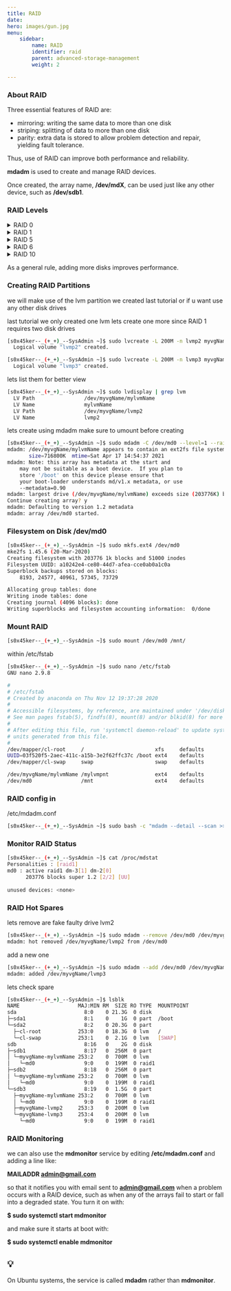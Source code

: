 ```yaml
---
title: RAID
date:
hero: images/gun.jpg
menu:
    sidebar:
        name: RAID
        identifier: raid
        parent: advanced-storage-management
        weight: 2

---
```

### About RAID

Three essential features of RAID are:

- mirroring: writing the same data to more than one disk
- striping: splitting of data to more than one disk
- parity: extra data is stored to allow problem detection and repair, yielding fault tolerance.

Thus, use of RAID can improve both performance and reliability.

**mdadm** is used to create and manage RAID devices.

Once created, the array name, **/dev/mdX**, can be used just like any other device, such as **/dev/sdb1**.

### RAID Levels

<details>
<summary> RAID 0 </summary>
<p>RAID 0 uses only striping. Data is spread across multiple disks. However, in spite of the name, there is no redundancy and there is no stability or recovery capabilities. In fact, if any disk fails, data will be lost. But performance can be improved significantly because of parallelization of I/O tasks.</p>
</details>

<details>
<summary> RAID 1</summary>
<p>RAID 1 uses only mirroring; each disk has a duplicate. This is good for recovery. At least two disks are required.</p>
</details>

<details>
<summary> RAID 5</summary>
<p>RAID 1 uses only mirroring; each disk has a duplicate. This is good for recovery. At least two disks are required.</p>
</details>

<details>
<summary> RAID 6</summary>
<p>RAID 6 has striped disks with dual parity; it can handle loss of two disks, and requires at least 4 disks. Because RAID 5 can impose significant stress on disks, which can lead to failures during recovery procedures, RAID 6 has become more important.</p>
</details>

<details>
<summary> RAID 10</summary>
<p> RAID 10 is a mirrored and striped data set. At least 4 drives are needed. </p>
</details>

As a general rule, adding more disks improves performance.

### Creating RAID Partitions

we will make use of the lvm partition we created last tutorial or if u want use any other disk drives

last tutorial we only created one lvm lets create one more since RAID 1 requires two disk drives

```bash
[s0x45ker--_(+_+)_--SysAdmin ~]$ sudo lvcreate -L 200M -n lvmp2 myvgName
  Logical volume "lvmp2" created.

[s0x45ker--_(+_+)_--SysAdmin ~]$ sudo lvcreate -L 200M -n lvmp3 myvgName
  Logical volume "lvmp3" created.
```

lets list them for better view

```bash
[s0x45ker--_(+_+)_--SysAdmin ~]$ sudo lvdisplay | grep lvm
  LV Path                /dev/myvgName/mylvmName
  LV Name                mylvmName
  LV Path                /dev/myvgName/lvmp2
  LV Name                lvmp2
```

lets create using mdadm make sure  to umount before creating

```bash
[s0x45ker--_(+_+)_--SysAdmin ~]$ sudo mdadm -C /dev/md0 --level=1 --raid-disks=2 /dev/myvgName/mylvmName /dev/myvgName/lvmp2 
mdadm: /dev/myvgName/mylvmName appears to contain an ext2fs file system
       size=716800K  mtime=Sat Apr 17 14:54:37 2021
mdadm: Note: this array has metadata at the start and
    may not be suitable as a boot device.  If you plan to
    store '/boot' on this device please ensure that
    your boot-loader understands md/v1.x metadata, or use
    --metadata=0.90
mdadm: largest drive (/dev/myvgName/mylvmName) exceeds size (203776K) by more than 1%
Continue creating array? y
mdadm: Defaulting to version 1.2 metadata
mdadm: array /dev/md0 started.
```

### Filesystem on Disk /dev/md0

```bash
[s0x45ker--_(+_+)_--SysAdmin ~]$ sudo mkfs.ext4 /dev/md0 
mke2fs 1.45.6 (20-Mar-2020)
Creating filesystem with 203776 1k blocks and 51000 inodes
Filesystem UUID: a10242e4-ce80-44d7-afea-cce0ab0a1c0a
Superblock backups stored on blocks: 
	8193, 24577, 40961, 57345, 73729

Allocating group tables: done                            
Writing inode tables: done                            
Creating journal (4096 blocks): done
Writing superblocks and filesystem accounting information:  0/done
```

### Mount RAID

```bash
[s0x45ker--_(+_+)_--SysAdmin ~]$ sudo mount /dev/md0 /mnt/
```

within /etc/fstab

```bash
[s0x45ker--_(+_+)_--SysAdmin ~]$ sudo nano /etc/fstab
GNU nano 2.9.8                                                                                       /etc/fstab                                                                                                  

#
# /etc/fstab
# Created by anaconda on Thu Nov 12 19:37:28 2020
#
# Accessible filesystems, by reference, are maintained under '/dev/disk/'.
# See man pages fstab(5), findfs(8), mount(8) and/or blkid(8) for more info.
#
# After editing this file, run 'systemctl daemon-reload' to update systemd
# units generated from this file.
#
/dev/mapper/cl-root     /                       xfs     defaults        0 0
UUID=03f520f5-2aec-411c-a15b-3e2f62ffc37c /boot ext4    defaults        1 2
/dev/mapper/cl-swap     swap                    swap    defaults        0 0

/dev/myvgName/mylvmName /mylvmpnt               ext4    defaults        0 0
/dev/md0                /mnt                    ext4    defaults        0 0
```

### RAID config in

/etc/mdadm.conf

```bash
[s0x45ker--_(+_+)_--SysAdmin ~]$ sudo bash -c "mdadm --detail --scan >> /etc/mdadm.conf"
```

### Monitor RAID Status

```bash
[s0x45ker--_(+_+)_--SysAdmin ~]$ cat /proc/mdstat 
Personalities : [raid1] 
md0 : active raid1 dm-3[1] dm-2[0]
      203776 blocks super 1.2 [2/2] [UU]
      
unused devices: <none>
```

### RAID Hot Spares

lets remove are fake faulty drive lvm2 

```bash
[s0x45ker--_(+_+)_--SysAdmin ~]$ sudo mdadm --remove /dev/md0 /dev/myvgName/lvmp2 
mdadm: hot removed /dev/myvgName/lvmp2 from /dev/md0
```

add a new one

```bash
[s0x45ker--_(+_+)_--SysAdmin ~]$ sudo mdadm --add /dev/md0 /dev/myvgName/lvmp3 
mdadm: added /dev/myvgName/lvmp3
```

lets check spare

```bash
[s0x45ker--_(+_+)_--SysAdmin ~]$ lsblk 
NAME                   MAJ:MIN RM  SIZE RO TYPE  MOUNTPOINT
sda                      8:0    0 21.3G  0 disk  
├─sda1                   8:1    0    1G  0 part  /boot
└─sda2                   8:2    0 20.3G  0 part  
  ├─cl-root            253:0    0 18.3G  0 lvm   /
  └─cl-swap            253:1    0  2.1G  0 lvm   [SWAP]
sdb                      8:16   0    2G  0 disk  
├─sdb1                   8:17   0  256M  0 part  
│ └─myvgName-mylvmName 253:2    0  700M  0 lvm   
│   └─md0                9:0    0  199M  0 raid1 
├─sdb2                   8:18   0  256M  0 part  
│ └─myvgName-mylvmName 253:2    0  700M  0 lvm   
│   └─md0                9:0    0  199M  0 raid1 
└─sdb3                   8:19   0  1.5G  0 part  
  ├─myvgName-mylvmName 253:2    0  700M  0 lvm   
  │ └─md0                9:0    0  199M  0 raid1 
  ├─myvgName-lvmp2     253:3    0  200M  0 lvm   
  └─myvgName-lvmp3     253:4    0  200M  0 lvm   
    └─md0                9:0    0  199M  0 raid1
```

### RAID Monitoring

we can also use the **mdmonitor** service by editing **/etc/mdadm.conf** and adding a line like:

**MAILADDR admin@gmail.com**

so that it notifies you with email sent to **admin@gmail.com** when a problem occurs with a RAID device, such as when any of the arrays fail to start or fall into a degraded state. You turn it on with:

**$ sudo systemctl start mdmonitor**

and make sure it starts at boot with:

**$ sudo systemctl enable mdmonitor**

## 💡

On Ubuntu systems, the service is called **mdadm** rather than **mdmonitor**.